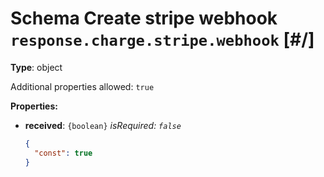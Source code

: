 # Schema Create stripe webhook `response.charge.stripe.webhook`  [#/]


**Type**: object





Additional properties allowed: `true`


**Properties:**


 - **received**: `{boolean}` *isRequired: `false`* 
    ```json
    {
      "const": true
    }
    ```
    
